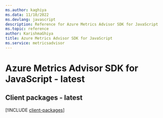 ```yaml
---
ms.author: kaghiya
ms.data: 11/10/2022
ms.devlang: javascript
description: Reference for Azure Metrics Advisor SDK for JavaScript
ms.topic: reference
author: KarishmaGhiya
title: Azure Metrics Advisor SDK for JavaScript
ms.service: metricsadvisor
---
```

# Azure Metrics Advisor SDK for JavaScript - latest

## Client packages - latest
[!INCLUDE [client-packages](metrics-advisor-client-index.md)]